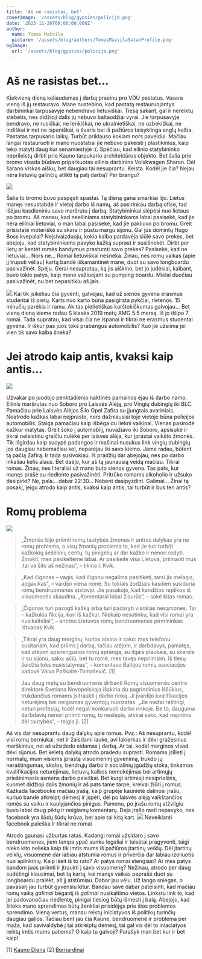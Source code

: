 ```yaml
---
title: 'Aš ne rasistas, bet'
coverImage: '/assets/blog/gypsies/policija.png'
date: '2023-11-26T00:00:00.000Z'
author:
  name: Tomas Mažvila
  picture: '/assets/blog/authors/TomasMazvilaSatanProfile.png'
ogImage:
  url: '/assets/blog/gypsies/policija.png'
---
```


# Aš ne rasistas bet...

Kiekvieną dieną keliaudamas į darbą praeinu pro VDU pastatus. Vasara vieną iš jų restauravo. Mane nustebino, kad pastatą restauruojantys darbininkai tarpusavyje nebendravo lietuviškai. Tiesą sakant, gal ir nereiktų stebėtis, nes didžioji dalis jų nebuvo baltaodžiai vyrai. Jie tarpusavyje bendravo, ne rusiškai, ne lenkiškai, ne ukrainietiškai, ne uzbekiškai, ne indiškai ir net ne ispaniškai, o švaria bei iš pažiūros taisyklinga anglų kalba. Pastatas tarpukario laikų. Turbūt priklauso kokiam nors paveldui. Mačiau langai restauruoti ir mano nuostabai jie nebuvo pakeisti į plastikinius, kaip teko matyti daug kur senamiestyje :(. Spėčiau, kad eilinio statybininko neprileistų dirbti prie Kauno tarpukario architektūros objekto. Bet šalia prie bromo visada būdavo priparkuotas eilinis darbinins Volskwagen Sharan. Dėl šarano viskas aišku, bet daugiau tai nesuprantu. Keista. Kodėl jie čia? Nejau nėra lietuvių galinčių atlikti tą patį darbą? Per brangu?

![](/assets/blog/gypsies/bromas.png)

Šalia to bromo buvo paspęsti spastai. Tą dieną gana smarkiai lijo. Lietus manęs nesustabdė ir vietoj darbo iš namų, aš pasirinkau darbą ofise, tad išėjau kasdieniniu savo maršrutu į darbą. Statybininkai slėpėsi nuo lietaus po bromu. Aš manau, kad neeiliniams statybininkams labai pasisekė, kad jie nėra eiliniai lietuviai, o man labai pasisekė, kad jie pakliuvo po bromu. Greit prisistatė moteriškė su skara ir pūstu margu sijonu. Gal jūs domintų Hugo Boss kvepalai? Neįsivaizduoju, kokia kalba pardavėja siūlė savo prekes, bet abejoju, kad statybininkams pavyko kažką suprast ir susišnekėt. Dirbt per lietų ar kentėt romės bandymus prastumti savo prekes? Pasisekė, kad ne lietuviai... Nors ne... Romai lietuviškai nešneka. Žinau, nes romų vaikas (apie jį truputi vėliau) kartą bandė iškamantinėt mane, duot su savo longboardu pasivažinėt. Spėju. Gerai nesupratau, ką jis aiškino, bet jo judėsiai, kalbant, buvo tokie patys, kaip mano važiuojant su pumping boardu. Mielai duočiau pasivažinėt, nu bet nepasitikiu aš jais.

![](/assets/blog/gypsies/mersas.png)
Kai tik įsikėliau čia gyventi, galvojau, kad už sienos gyvena erasmus studentai iš pietų. Karts nuo karto būna pasigirsta pykčiai, rietenos. 15 minučių parėkia ir ramu. Ak tas pietietiškas karštokiškumas galvojau... Bet vieną dieną kieme radau S klasės 2019 metų AMG 5.5 mersą. Iš jo išlipo 7 romai. Tada supratau, kad visai čia ne Ispanai ir tikrai ne erasmus studentai gyvena. Ir iškur pas juos toks prabangus automobilis? Kuo jie užsiima jei vien tik savo kalba šneka?

# Jei atrodo kaip antis, kvaksi kaip antis...
![](/assets/blog/gypsies/policija.png)

Užvakar po juodojo penktadienio naktinės pamainos ėjau iš darbo namo. Eilinis maršrutas nuo Soboro pro Laisvės Alėją, pro Vingių dubingių iki BLC. Pamačiau prie Laisvės Alėjos Šilo Opel Zafira su įjungtais avariniais. Neatrodo kažkas labai neįprasto, nors dažniausiai toje vietoje būna policijos automobilis. Staiga pamačiau kaip išbėga du liekni vaikinai. Vienas pasirodė kažkur matytas. Greit šoko į automobilį, nuvažiavo iki Soboro, apsisukė ir tikrai neleistinu greičiu nulėkė per laisvės alėja, kur įprastai vaikšto žmonės. Tik išgirdau kaip sucypė padangos ir mašinai nusukus link vingių dubingių jos daugiau nebemačiau kol, neparėjau iki savo kiemo. Jame radau, būtent tą pačią Zafirą. Ir tada susivokiau. Iš pradžių dar abejojau, nes po darbo inkaliau kelis alaus. Bet daėjo, kur aš tą jaunausią veidą mačiau. Tikrai romas. Žinau, nes literaliai už mano buto sienos gyvena. Tas pats, kur manęs prašė su riedlente pasivažinėti.
Pritrūko romams alkoholio ir užsuko dasipirkt? Ne, pala... dabar 22:30... Nebent dasipyzdint. Galimai... Žinai tą posakį, jeigu atrodo kaip antis, kvaksi kaip antis, tai turbūt ir bus ten antis?

# Romų problema

![](/assets/blog/gypsies/snatch.png)
> „Žmonės bijo priimti romų tautybės žmones ir antras dalykas yra ne
romų problema, o visų žmonių problema ta, kad jie turi turbūt kažkokių šešėlinių centų, tų pinigėlių ar dar kažko ir nenori rodyti. Žinokit, mes pasikeitėme labai. Ar pasikeitė visa Lietuva, priimanti mus ,tai va šito aš nežinau“, – tikina I. Kvik.

> „Kad čigonas – vagis, kad čigonu negalima pasitikėti, tarsi jis melagis, apgavikas“, – vardijo viena romė.
> Su tokiais žodžiais kasdien susiduria romų bendruomenės atstovai. Jie pasakojo, kad kandžios replikos iš visuomenės skaudina.
> „Komentarai labai žiaurūs“, – sakė kitas romas.

> „Čigonas turi pavogti kažką arba turi padaryti visokias nesąmones. Tai – kažkokia fikcija, kuri iš kažkur. Niekaip nesutinku, kad visi romai yra nusikaltėliai“, – antrino Lietuvos romų bendruomenės pirmininkas Ištvanas Kvik.

> „Tikrai yra daug merginų, kurios ateina ir sako: mes telefonu susitariam, kad priims į darbą, tačiau atėjom, ir darbdavys, pamatęs, kad atėjom apsirengusios romų apranga, su ilgais plaukais, su skarele ir su sijonu, sako: ačiū, bet tu romė, mes tavęs nepriimsim. Iš tiesų žeidžia toks nusistatymas“, – komentavo Baltijos romių asociacijos vadovė Vaiva Poškaitė-Tomaševič. \[1\]

> Jau daug metų su bendruomene dirbanti Romų visuomenės centro direktorė Svetlana Novopolskaja išskiria du pagrindinius iššūkius, trukdančius romams įsitraukti į darbo rinką. Ji įvardijo kvalifikacijos neturėjimą bei neigiamas gyventojų nuostatas. „Jie mažai raštingi, neturi profesijų, todėl negali konkuruoti darbo rinkoje. Be to, dauguma darbdavių nenori priimti romų, to neslepia, atvirai sako, kad nepriims dėl tautybės“, – teigia ji. \[2\]

Aš vis dar nesuprantu daug dalykų apie romus. Pvz.: Aš nesuprantu, kodėl visi romų berniukai, net ir žaisdami lauke, avi lakierkas ir dėvi gražesnius marškinius, nei aš užsidedu eidamas į darbą. Ar tai, kodėl merginos visad dėvi sijonus. Bet keletą dalykų atrodo pradedu suprasti. Romams įsilieti į normalų, mum visiems įprastą visuomeninį gyvenimą, trukdo jų neraštingumas, skolos, bendrųjų darbo ir socialinių įgūdžių stoka, tinkamos kvalifikacijos neturėjimas, lietuvių kalbos nemokėjimas bei artimųjų priešinimasis asmens darbo paieškai. Bet kurgi artimieji nesipriešins, kuomet didžioji dalis žmonių ir aš pats tame tarpe, kreivai žiūri į romus. Kažkada facebooke mačiau įrašą, kaip grupėje kaunietė dalinosi įrašu, kuriuo bandė atkreiptį dėmesį ir įspėti, dėl po laisvės alėją vaikštančios romės su vaiku ir kaulyjančios pinigus. Pamenu, po įrašu romų atžvilgiu buvo labai daug piktų ir neigiamų komentarų. Deja įrašo rasti nepavyko, nes facebook yra šūdų šūdų krūva, bet apie tai kitą kart.
![](/assets/blog/gypsies/fb.png)
Neveikianti facebook paieška ir tikrai ne romai

Atrodo gaunasi užburtas ratas. Kadangi romai užsidaro į savo bendruomenes, jiem tampa ypač sunku legaliai ir teisėtai pragyventi, taigi nieko kito nelieka kaip tik imtis mums iš pažiūros įtartinų veiklų. Dėl įtartinų veiklų, visuomenė dar labiau atstumia romus ir priverčia dar labiau izoliuotis nuo aplinkinių. Kaip išeit iš to rato? Ar patys romai stengiasi? Ar mes patys bandom juos priimti ir įtraukti į savo visuomenę?
Nežinau, atrodo per daug sudėtingi klausimai, bet tą kartą, kai manęs vaikas paprašė duot su longboardu pralėkt, aš jį atstūmiau. Dabar jau vėlu. Už lango sniegas, o pavasarį jau turbūt gyvensiu kitur. Bandau save dabar pateisinti, kad mačiau romų vaiką _galimai_ bėgantį iš _galimai_ nusikaltimo vietos. Linkstu link to, kad jei padovanočiau riedlentę, pinigai tiesiog būtų išmesti į balą. Abejoju, kad šitoks mano sprendimas būtų ženkliai prisidėjęs prie šios problemos sprendimo. Vieną vertus, manau reiktų iniciatyvos iš politikų turinčių daugiau galios. Tačiau bent jau čia Kaune, bendruomenė ir problema per maža, kad savivaldybė į tai atkreiptų dėmesį, tai gal vis dėl to iniaciatyos reiktų imtis mums patiems? O kaip tu galvoji? Parašyk man bet kur ir bet kaip!

\[1\] [Kauno Diena](https://m.kauno.diena.lt/naujienos/lietuva/salies-pulsas/romu-bendruomenes-kasdienybe-diskriminacija-skaudzios-replikos-kaimynu-nepasitenkinimas-1043428)
\[2] [Bernardinai](https://www.bernardinai.lt/2019-09-12-romu-nedarba-lemia-ne-kilme-bet-socialines-aplinkybes/)